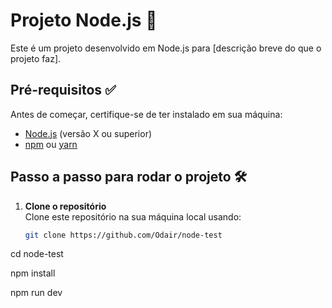 # Projeto Node.js 🚀

Este é um projeto desenvolvido em Node.js para [descrição breve do que o projeto faz].

## Pré-requisitos ✅

Antes de começar, certifique-se de ter instalado em sua máquina:  
- [Node.js](https://nodejs.org/) (versão X ou superior)  
- [npm](https://www.npmjs.com/) ou [yarn](https://yarnpkg.com/)  

## Passo a passo para rodar o projeto 🛠️

1. **Clone o repositório**  
   Clone este repositório na sua máquina local usando:  
   ```bash
   git clone https://github.com/Odair/node-test

cd node-test

npm install

npm run dev
